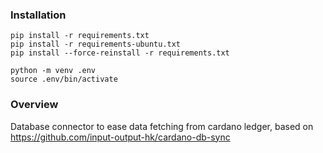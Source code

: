 ### Installation

```
pip install -r requirements.txt
pip install -r requirements-ubuntu.txt
pip install --force-reinstall -r requirements.txt

python -m venv .env
source .env/bin/activate
```

### Overview

Database connector to ease data fetching from cardano ledger, based on https://github.com/input-output-hk/cardano-db-sync